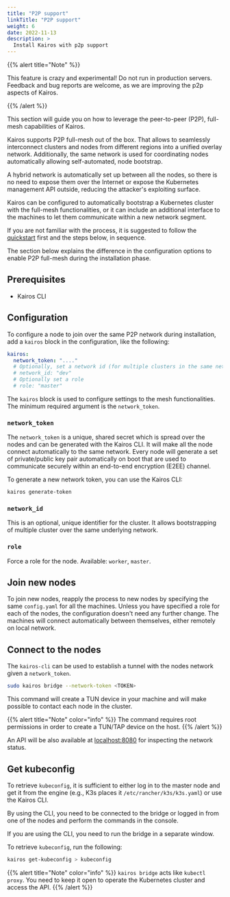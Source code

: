 ```yaml
---
title: "P2P support"
linkTitle: "P2P support"
weight: 6
date: 2022-11-13
description: >
  Install Kairos with p2p support
---
```


{{% alert title="Note" %}}

This feature is crazy and experimental! Do not run in production servers. 
Feedback and bug reports are welcome, as we are improving the p2p aspects of Kairos.

{{% /alert %}}

This section will guide you on how to leverage the peer-to-peer (P2P), full-mesh capabilities of Kairos.

Kairos supports P2P full-mesh out of the box. That allows to seamlessly interconnect clusters and nodes from different regions into a unified overlay network. Additionally, the same network is used for coordinating nodes automatically allowing self-automated, node bootstrap.

A hybrid network is automatically set up between all the nodes, so there is no need to expose them over the Internet or expose the Kubernetes management API outside, reducing the attacker's exploiting surface.

Kairos can be configured to automatically bootstrap a Kubernetes cluster with the full-mesh functionalities, or it can include an additional interface to the machines to let them communicate within a new network segment.

If you are not familiar with the process, it is suggested to follow the [quickstart](/docs/getting-started) first and the steps below, in sequence.

The section below explains the difference in the configuration options to enable P2P full-mesh during the installation phase.

## Prerequisites

- Kairos CLI

## Configuration

To configure a node to join over the same P2P network during installation, add a `kairos` block in the configuration, like the following:

```yaml
kairos:
  network_token: "...."
  # Optionally, set a network id (for multiple clusters in the same network)
  # network_id: "dev"
  # Optionally set a role
  # role: "master"
```

The `kairos` block is used to configure settings to the mesh functionalities. The minimum required argument is the `network_token`.

### `network_token`

The `network_token` is a unique, shared secret which is spread over the nodes and can be generated with the Kairos CLI.
It will make all the node connect automatically to the same network. Every node will generate a set of private/public key pair automatically on boot that are used to communicate securely within an end-to-end encryption (E2EE) channel.

To generate a new network token, you can use the Kairos CLI:

```bash
kairos generate-token
```

### `network_id`

This is an optional, unique identifier for the cluster. It allows bootstrapping of multiple cluster over the same underlying network.

### `role`

Force a role for the node. Available: `worker`, `master`.


## Join new nodes

To join new nodes, reapply the process to new nodes by specifying the same `config.yaml` for all the machines. Unless you have specified a role for each of the nodes, the configuration doesn't need any further change. The machines will connect automatically between themselves, either remotely on local network.

## Connect to the nodes

The `kairos-cli` can be used to establish a tunnel with the nodes network given a `network_token`.

```bash
sudo kairos bridge --network-token <TOKEN>
```

This command will create a TUN device in your machine and will make possible to contact each node in the cluster.

{{% alert title="Note" color="info" %}}
The command requires root permissions in order to create a TUN/TAP device on the host.
{{% /alert %}}

An API will be also available at [localhost:8080](http://localhost:8080) for inspecting the network status.

## Get kubeconfig

To retrieve `kubeconfig`, it is sufficient to either log in to the master node and get it from the engine (e.g., K3s places it `/etc/rancher/k3s/k3s.yaml`) or use the Kairos CLI.

By using the CLI, you need to be connected to the bridge or logged in from one of the nodes and perform the commands in the console.

If you are using the CLI, you need to run the bridge in a separate window.

To retrieve `kubeconfig`, run the following:

```bash
kairos get-kubeconfig > kubeconfig
```

{{% alert title="Note" color="info" %}}
`kairos bridge` acts like `kubectl proxy`. You need to keep it open to operate the Kubernetes cluster and access the API.
{{% /alert %}}
